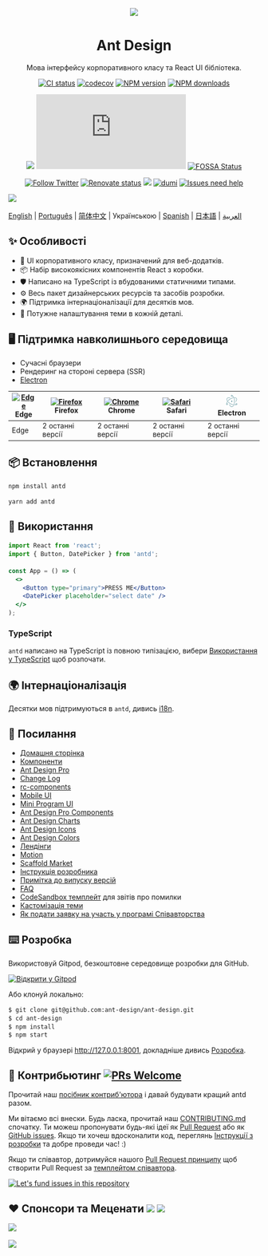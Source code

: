 <p align="center">
  <a href="https://ant.design">
    <img width="200" src="https://gw.alipayobjects.com/zos/rmsportal/KDpgvguMpGfqaHPjicRK.svg">
  </a>
</p>

<h1 align="center">Ant Design</h1>

<div align="center">

Мова інтерфейсу корпоративного класу та React UI бібліотека.

[![CI status][github-action-image]][github-action-url] [![codecov][codecov-image]][codecov-url] [![NPM version][npm-image]][npm-url] [![NPM downloads][download-image]][download-url]

[![][bundlephobia-image]][bundlephobia-url] [![][bundlesize-js-image]][unpkg-js-url] [![FOSSA Status][fossa-image]][fossa-url]

[![Follow Twitter][twitter-image]][twitter-url] [![Renovate status][renovate-image]][renovate-dashboard-url] [![][issues-helper-image]][issues-helper-url] [![dumi][dumi-image]][dumi-url] [![Issues need help][help-wanted-image]][help-wanted-url]

[npm-image]: http://img.shields.io/npm/v/antd.svg?style=flat-square
[npm-url]: http://npmjs.org/package/antd
[github-action-image]: https://github.com/ant-design/ant-design/workflows/%E2%9C%85%20test/badge.svg
[github-action-url]: https://github.com/ant-design/ant-design/actions?query=workflow%3A%22%E2%9C%85+test%22
[codecov-image]: https://img.shields.io/codecov/c/github/ant-design/ant-design/master.svg?style=flat-square
[codecov-url]: https://codecov.io/gh/ant-design/ant-design/branch/master
[download-image]: https://img.shields.io/npm/dm/antd.svg?style=flat-square
[download-url]: https://npmjs.org/package/antd
[fossa-image]: https://app.fossa.io/api/projects/git%2Bgithub.com%2Fant-design%2Fant-design.svg?type=shield
[fossa-url]: https://app.fossa.io/projects/git%2Bgithub.com%2Fant-design%2Fant-design?ref=badge_shield
[help-wanted-image]: https://flat.badgen.net/github/label-issues/ant-design/ant-design/help%20wanted/open
[help-wanted-url]: https://github.com/ant-design/ant-design/issues?q=is%3Aopen+is%3Aissue+label%3A%22help+wanted%22
[twitter-image]: https://img.shields.io/twitter/follow/AntDesignUI.svg?label=Ant%20Design
[twitter-url]: https://twitter.com/AntDesignUI
[bundlesize-js-image]: https://img.badgesize.io/https:/unpkg.com/antd/dist/antd.min.js?label=antd.min.js&compression=gzip&style=flat-square
[unpkg-js-url]: https://unpkg.com/browse/antd/dist/antd.min.js
[bundlephobia-image]: https://badgen.net/bundlephobia/minzip/antd?style=flat-square
[bundlephobia-url]: https://bundlephobia.com/package/antd
[issues-helper-image]: https://img.shields.io/badge/using-issues--helper-orange?style=flat-square
[issues-helper-url]: https://github.com/actions-cool/issues-helper
[renovate-image]: https://img.shields.io/badge/renovate-enabled-brightgreen.svg?style=flat-square
[renovate-dashboard-url]: https://github.com/ant-design/ant-design/issues/32498
[dumi-image]: https://img.shields.io/badge/docs%20by-dumi-blue?style=flat-square
[dumi-url]: https://github.com/umijs/dumi

</div>

[![](https://user-images.githubusercontent.com/507615/209472919-6f7e8561-be8c-4b0b-9976-eb3c692aa20a.png)](https://ant.design)

[English](./README.md) | [Português](./README-pt_BR.md) | [简体中文](./README-zh_CN.md) | Українською | [Spanish](./README-sp_MX.md) | [日本語](./README-ja_JP.md) | [العربية](./README-ar_AR.md)

## ✨ Особливості

- 🌈 UI корпоративного класу, призначений для веб-додатків.
- 📦 Набір високоякісних компонентів React з коробки.
- 🛡 Написано на TypeScript із вбудованими статичними типами.
- ⚙️ Весь пакет дизайнерських ресурсів та засобів розробки.
- 🌍 Підтримка інтернаціоналізації для десятків мов.
- 🎨 Потужне налаштування теми в кожній деталі.

## 🖥 Підтримка навколишнього середовища

- Сучасні браузери
- Рендеринг на стороні сервера (SSR)
- [Electron](https://www.electronjs.org/)

| [<img src="https://raw.githubusercontent.com/alrra/browser-logos/master/src/edge/edge_48x48.png" alt="Edge" width="24px" height="24px" />](http://godban.github.io/browsers-support-badges/)<br>Edge | [<img src="https://raw.githubusercontent.com/alrra/browser-logos/master/src/firefox/firefox_48x48.png" alt="Firefox" width="24px" height="24px" />](http://godban.github.io/browsers-support-badges/)<br>Firefox | [<img src="https://raw.githubusercontent.com/alrra/browser-logos/master/src/chrome/chrome_48x48.png" alt="Chrome" width="24px" height="24px" />](http://godban.github.io/browsers-support-badges/)<br>Chrome | [<img src="https://raw.githubusercontent.com/alrra/browser-logos/master/src/safari/safari_48x48.png" alt="Safari" width="24px" height="24px" />](http://godban.github.io/browsers-support-badges/)<br>Safari | [<img src="https://raw.githubusercontent.com/alrra/browser-logos/master/src/electron/electron_48x48.png" alt="Electron" width="24px" height="24px" />](http://godban.github.io/browsers-support-badges/)<br>Electron |
| --- | --- | --- | --- | --- |
| Edge | 2 останні версії | 2 останні версії | 2 останні версії | 2 останні версії |

## 📦 Встановлення

```bash
npm install antd
```

```bash
yarn add antd
```

## 🔨 Використання

```jsx
import React from 'react';
import { Button, DatePicker } from 'antd';

const App = () => (
  <>
    <Button type="primary">PRESS ME</Button>
    <DatePicker placeholder="select date" />
  </>
);
```

### TypeScript

`antd` написано на TypeScript із повною типізацією, вибери [Використання у TypeScript](https://ant.design/docs/react/use-in-typescript) щоб розпочати.

## 🌍 Інтернаціоналізація

Десятки мов підтримуються в `antd`, дивись [i18n](https://ant.design/docs/react/i18n).

## 🔗 Посилання

- [Домашня сторінка](https://ant.design/)
- [Компоненти](https://ant.design/components/overview)
- [Ant Design Pro](http://pro.ant.design/)
- [Change Log](CHANGELOG.en-US.md)
- [rc-components](http://react-component.github.io/)
- [Mobile UI](http://mobile.ant.design)
- [Mini Program UI](http://mini.ant.design)
- [Ant Design Pro Components](https://procomponents.ant.design)
- [Ant Design Charts](https://charts.ant.design)
- [Ant Design Icons](https://github.com/ant-design/ant-design-icons)
- [Ant Design Colors](https://github.com/ant-design/ant-design-colors)
- [Лендінги](https://landing.ant.design)
- [Motion](https://motion.ant.design)
- [Scaffold Market](http://scaffold.ant.design)
- [Інструкція розробника](https://github.com/ant-design/ant-design/wiki/Development)
- [Примітка до випуску версій](https://github.com/ant-design/ant-design/wiki/%E8%BD%AE%E5%80%BC%E8%A7%84%E5%88%99%E5%92%8C%E7%89%88%E6%9C%AC%E5%8F%91%E5%B8%83%E6%B5%81%E7%A8%8B)
- [FAQ](https://ant.design/docs/react/faq)
- [CodeSandbox темплейт](https://u.ant.design/codesandbox-repro) для звітів про помилки
- [Кастомізація теми](https://ant.design/docs/react/customize-theme)
- [Як подати заявку на участь у програмі Співавторства](https://github.com/ant-design/ant-design/wiki/Collaborators#how-to-apply-for-being-a-collaborator)

## ⌨️ Розробка

Використовуй Gitpod, безкоштовне середовище розробки для GitHub.

[![Відкрити у Gitpod](https://gitpod.io/button/open-in-gitpod.svg)](https://gitpod.io/#https://github.com/ant-design/ant-design)

Або клонуй локально:

```bash
$ git clone git@github.com:ant-design/ant-design.git
$ cd ant-design
$ npm install
$ npm start
```

Відкрий у браузері http://127.0.0.1:8001, докладніше дивись [Розробка](https://github.com/ant-design/ant-design/wiki/Development).

## 🤝 Контрибьютинг [![PRs Welcome](https://img.shields.io/badge/PRs-welcome-brightgreen.svg?style=flat-square)](http://makeapullrequest.com)

Прочитай наш [посібник контриб'ютора](https://ant.design/docs/react/contributing) і давай будувати кращий antd разом.

Ми вітаємо всі внески. Будь ласка, прочитай наш [CONTRIBUTING.md](https://github.com/ant-design/ant-design/blob/master/.github/CONTRIBUTING.md) спочатку. Ти можеш пропонувати будь-які ідеї як [Pull Request](https://github.com/ant-design/ant-design/pulls) або як [GitHub issues](https://github.com/ant-design/ant-design/issues). Якщо ти хочеш вдосконалити код, переглянь [Інструкції з розробки](https://github.com/ant-design/ant-design/wiki/Development) та добре проведи час! :)

Якщо ти співавтор, дотримуйся нашого [Pull Request принципу](https://github.com/ant-design/ant-design/wiki/PR-principle) щоб створити Pull Request за [темплейтом співавтора](https://github.com/ant-design/ant-design/compare?expand=1&template=collaborator.md).

[![Let's fund issues in this repository](https://issuehunt.io/static/embed/issuehunt-button-v1.svg)](https://issuehunt.io/repos/34526884)

## ❤️ Спонсори та Меценати [![](https://opencollective.com/ant-design/tiers/sponsors/badge.svg?label=Sponsors&color=brightgreen)](https://opencollective.com/ant-design#support) [![](https://opencollective.com/ant-design/tiers/backers/badge.svg?label=Backers&color=brightgreen)](https://opencollective.com/ant-design#support)

[![](https://opencollective.com/ant-design/tiers/sponsors.svg?avatarHeight=36)](https://opencollective.com/ant-design#support)

[![](https://opencollective.com/ant-design/tiers/backers.svg?avatarHeight=36)](https://opencollective.com/ant-design#support)
